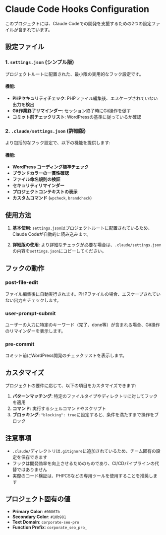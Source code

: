 # Claude Code Hooks Configuration

このプロジェクトには、Claude Codeでの開発を支援するための2つの設定ファイルが含まれています。

## 設定ファイル

### 1. `settings.json` (シンプル版)
プロジェクトルートに配置された、最小限の実用的なフック設定です。

#### 機能:
- **PHPセキュリティチェック**: PHPファイル編集後、エスケープされていない出力を検出
- **Git作業終了リマインダー**: セッション終了時にGit操作を促す
- **コミット前チェックリスト**: WordPressの基準に従っているか確認

### 2. `.claude/settings.json` (詳細版)
より包括的なフック設定で、以下の機能を提供します:

#### 機能:
- **WordPress コーディング標準チェック**
- **ブランドカラーの一貫性確認**
- **ファイル命名規則の検証**
- **セキュリティリマインダー**
- **プロジェクトコンテキストの表示**
- **カスタムコマンド** (`wpcheck`, `brandcheck`)

## 使用方法

1. **基本使用**: `settings.json`はプロジェクトルートに配置されているため、Claude Codeが自動的に読み込みます。

2. **詳細版の使用**: より詳細なチェックが必要な場合は、`.claude/settings.json`の内容を`settings.json`にコピーしてください。

## フックの動作

### post-file-edit
ファイル編集後に自動実行されます。PHPファイルの場合、エスケープされていない出力をチェックします。

### user-prompt-submit  
ユーザーの入力に特定のキーワード（完了、done等）が含まれる場合、Git操作のリマインダーを表示します。

### pre-commit
コミット前にWordPress開発のチェックリストを表示します。

## カスタマイズ

プロジェクトの要件に応じて、以下の項目をカスタマイズできます:

1. **パターンマッチング**: 特定のファイルタイプやディレクトリに対してフックを適用
2. **コマンド**: 実行するシェルコマンドやスクリプト
3. **ブロッキング**: `"blocking": true`に設定すると、条件を満たすまで操作をブロック

## 注意事項

- `.claude/`ディレクトリは`.gitignore`に追加されているため、チーム固有の設定を保存できます
- フックは開発効率を向上させるためのものであり、CI/CDパイプラインの代替ではありません
- 実際のコード検証は、PHPCSなどの専用ツールを使用することを推奨します

## プロジェクト固有の値

- **Primary Color**: `#00867b`
- **Secondary Color**: `#10b981`  
- **Text Domain**: `corporate-seo-pro`
- **Function Prefix**: `corporate_seo_pro_`
